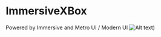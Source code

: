 # ImmersiveXBox
Powered by Immersive and Metro UI / Modern UI
![Alt text]([https://meups.com.br/wp-content/uploads/2023/11/Xbox.jpg))

